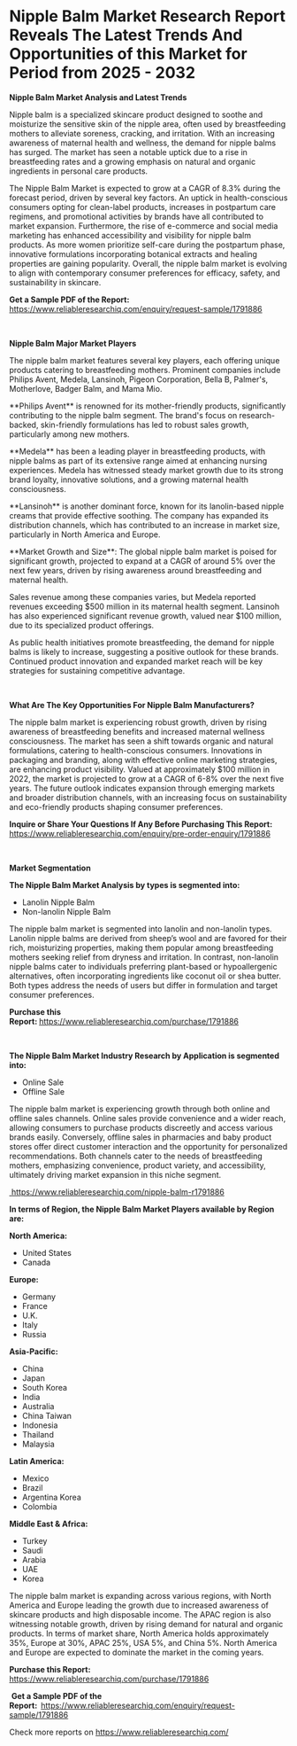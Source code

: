 <p><h1>Nipple Balm Market Research Report Reveals The Latest Trends And Opportunities of this Market for Period from 2025 - 2032</h1></p><p><strong>Nipple Balm Market Analysis and Latest Trends</strong></p>
<p><p>Nipple balm is a specialized skincare product designed to soothe and moisturize the sensitive skin of the nipple area, often used by breastfeeding mothers to alleviate soreness, cracking, and irritation. With an increasing awareness of maternal health and wellness, the demand for nipple balms has surged. The market has seen a notable uptick due to a rise in breastfeeding rates and a growing emphasis on natural and organic ingredients in personal care products.</p><p>The Nipple Balm Market is expected to grow at a CAGR of 8.3% during the forecast period, driven by several key factors. An uptick in health-conscious consumers opting for clean-label products, increases in postpartum care regimens, and promotional activities by brands have all contributed to market expansion. Furthermore, the rise of e-commerce and social media marketing has enhanced accessibility and visibility for nipple balm products. As more women prioritize self-care during the postpartum phase, innovative formulations incorporating botanical extracts and healing properties are gaining popularity. Overall, the nipple balm market is evolving to align with contemporary consumer preferences for efficacy, safety, and sustainability in skincare.</p></p>
<p><strong>Get a Sample PDF of the Report:&nbsp;</strong> <a href="https://www.reliableresearchiq.com/enquiry/request-sample/1791886?utm_campaign=3279&utm_medium=2&utm_source=Github&utm_content=ia&utm_term=05042025&utm_id=nipple-balm">https://www.reliableresearchiq.com/enquiry/request-sample/1791886</a></p>
<p>&nbsp;</p>
<p><strong>Nipple Balm Major Market Players</strong></p>
<p><p>The nipple balm market features several key players, each offering unique products catering to breastfeeding mothers. Prominent companies include Philips Avent, Medela, Lansinoh, Pigeon Corporation, Bella B, Palmer's, Motherlove, Badger Balm, and Mama Mio.</p><p>**Philips Avent** is renowned for its mother-friendly products, significantly contributing to the nipple balm segment. The brand's focus on research-backed, skin-friendly formulations has led to robust sales growth, particularly among new mothers. </p><p>**Medela** has been a leading player in breastfeeding products, with nipple balms as part of its extensive range aimed at enhancing nursing experiences. Medela has witnessed steady market growth due to its strong brand loyalty, innovative solutions, and a growing maternal health consciousness.</p><p>**Lansinoh** is another dominant force, known for its lanolin-based nipple creams that provide effective soothing. The company has expanded its distribution channels, which has contributed to an increase in market size, particularly in North America and Europe.</p><p>**Market Growth and Size**: The global nipple balm market is poised for significant growth, projected to expand at a CAGR of around 5% over the next few years, driven by rising awareness around breastfeeding and maternal health. </p><p>Sales revenue among these companies varies, but Medela reported revenues exceeding $500 million in its maternal health segment. Lansinoh has also experienced significant revenue growth, valued near $100 million, due to its specialized product offerings. </p><p>As public health initiatives promote breastfeeding, the demand for nipple balms is likely to increase, suggesting a positive outlook for these brands. Continued product innovation and expanded market reach will be key strategies for sustaining competitive advantage.</p></p>
<p>&nbsp;</p>
<p><strong>What Are The Key Opportunities For Nipple Balm Manufacturers?</strong></p>
<p><p>The nipple balm market is experiencing robust growth, driven by rising awareness of breastfeeding benefits and increased maternal wellness consciousness. The market has seen a shift towards organic and natural formulations, catering to health-conscious consumers. Innovations in packaging and branding, along with effective online marketing strategies, are enhancing product visibility. Valued at approximately $100 million in 2022, the market is projected to grow at a CAGR of 6-8% over the next five years. The future outlook indicates expansion through emerging markets and broader distribution channels, with an increasing focus on sustainability and eco-friendly products shaping consumer preferences.</p></p>
<p><strong>Inquire or Share Your Questions If Any Before Purchasing This Report:</strong> <a href="https://www.reliableresearchiq.com/enquiry/pre-order-enquiry/1791886?utm_campaign=3279&utm_medium=2&utm_source=Github&utm_content=ia&utm_term=05042025&utm_id=nipple-balm">https://www.reliableresearchiq.com/enquiry/pre-order-enquiry/1791886</a></p>
<p>&nbsp;</p>
<p><strong>Market Segmentation</strong></p>
<p><strong>The Nipple Balm Market Analysis by types is segmented into:</strong></p>
<p><ul><li>Lanolin Nipple Balm</li><li>Non-lanolin Nipple Balm</li></ul></p>
<p><p>The nipple balm market is segmented into lanolin and non-lanolin types. Lanolin nipple balms are derived from sheep’s wool and are favored for their rich, moisturizing properties, making them popular among breastfeeding mothers seeking relief from dryness and irritation. In contrast, non-lanolin nipple balms cater to individuals preferring plant-based or hypoallergenic alternatives, often incorporating ingredients like coconut oil or shea butter. Both types address the needs of users but differ in formulation and target consumer preferences.</p></p>
<p><strong>Purchase this Report:&nbsp;</strong><a href="https://www.reliableresearchiq.com/purchase/1791886?utm_campaign=3279&utm_medium=2&utm_source=Github&utm_content=ia&utm_term=05042025&utm_id=nipple-balm">https://www.reliableresearchiq.com/purchase/1791886</a></p>
<p>&nbsp;</p>
<p><strong>The Nipple Balm Market Industry Research by Application is segmented into:</strong></p>
<p><ul><li>Online Sale</li><li>Offline Sale</li></ul></p>
<p><p>The nipple balm market is experiencing growth through both online and offline sales channels. Online sales provide convenience and a wider reach, allowing consumers to purchase products discreetly and access various brands easily. Conversely, offline sales in pharmacies and baby product stores offer direct customer interaction and the opportunity for personalized recommendations. Both channels cater to the needs of breastfeeding mothers, emphasizing convenience, product variety, and accessibility, ultimately driving market expansion in this niche segment.</p></p>
<p><a href="https://www.reliableresearchiq.com/nipple-balm-r1791886?utm_campaign=3279&utm_medium=2&utm_source=Github&utm_content=ia&utm_term=05042025&utm_id=nipple-balm">&nbsp;https://www.reliableresearchiq.com/nipple-balm-r1791886</a></p>
<p><strong>In terms of Region, the Nipple Balm Market Players available by Region are:</strong></p>
<p>
    <p> <strong> North America: </strong>
        <ul>
            <li>United States</li>
            <li>Canada</li>
        </ul>
        </p> 
    <p> <strong> Europe: </strong>
        <ul>
            <li>Germany</li>
            <li>France</li>
            <li>U.K.</li>
            <li>Italy</li>
            <li>Russia</li>
        </ul>
        </p> 
    <p> <strong> Asia-Pacific: </strong>
        <ul>
            <li>China</li>
            <li>Japan</li>
            <li>South Korea</li>
            <li>India</li>
            <li>Australia</li>
            <li>China Taiwan</li>
            <li>Indonesia</li>
            <li>Thailand</li>
            <li>Malaysia</li>
        </ul>
        </p> 
    <p> <strong> Latin America: </strong>
        <ul>
            <li>Mexico</li>
            <li>Brazil</li>
            <li>Argentina Korea</li>
            <li>Colombia</li>
        </ul>
        </p> 
    <p> <strong> Middle East & Africa: </strong>
        <ul>
            <li>Turkey</li>
            <li>Saudi</li>
            <li>Arabia</li>
            <li>UAE</li>
            <li>Korea</li>
        </ul>
    </p>
    </p>
<p><p>The nipple balm market is expanding across various regions, with North America and Europe leading the growth due to increased awareness of skincare products and high disposable income. The APAC region is also witnessing notable growth, driven by rising demand for natural and organic products. In terms of market share, North America holds approximately 35%, Europe at 30%, APAC 25%, USA 5%, and China 5%. North America and Europe are expected to dominate the market in the coming years.</p></p>
<p><strong>Purchase this Report: </strong><a href="https://www.reliableresearchiq.com/purchase/1791886?utm_campaign=3279&utm_medium=2&utm_source=Github&utm_content=ia&utm_term=05042025&utm_id=nipple-balm">https://www.reliableresearchiq.com/purchase/1791886</a></p>
<p>&nbsp;<strong>Get a Sample PDF of the Report:&nbsp;&nbsp;</strong><a href="https://www.reliableresearchiq.com/enquiry/request-sample/1791886?utm_campaign=3279&utm_medium=2&utm_source=Github&utm_content=ia&utm_term=05042025&utm_id=nipple-balm">https://www.reliableresearchiq.com/enquiry/request-sample/1791886</a></p>
<p><strong></strong></p>
<p>Check more reports on <a href="https://www.reliableresearchiq.com/?utm_campaign=3279&utm_medium=2&utm_source=Github&utm_content=ia&utm_term=05042025&utm_id=nipple-balm">https://www.reliableresearchiq.com/</a></p>